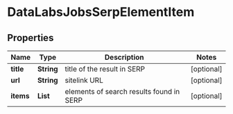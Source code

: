 # DataLabsJobsSerpElementItem


## Properties

| Name | Type | Description | Notes |
|------------ | ------------- | ------------- | -------------|
**title** | **String** | title of the result in SERP |[optional]|
**url** | **String** | sitelink URL |[optional]|
**items** | **List<JobsElement>** | elements of search results found in SERP |[optional]|